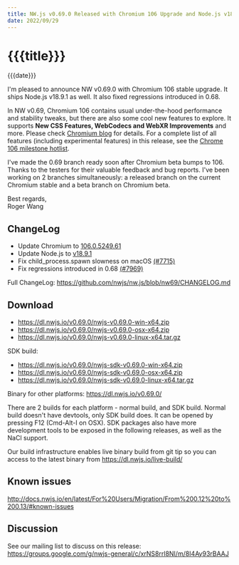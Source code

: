 ```yaml
---
title: NW.js v0.69.0 Released with Chromium 106 Upgrade and Node.js v18.9.1
date: 2022/09/29
---
```

# {{{title}}}
{{{date}}}

I'm pleased to announce NW v0.69.0 with Chromium 106 stable upgrade. It ships Node.js v18.9.1 as well. It also fixed regressions introduced in 0.68.

In NW v0.69, Chromium 106 contains usual under-the-hood performance and stability tweaks, but there are also some cool new features to explore. It supports **New CSS Features, WebCodecs and WebXR Improvements** and more. Please check [Chromium blog](https://blog.chromium.org/2022/09/chrome-106-beta-new-css-features.html) for details. For a complete list of all features (including experimental features) in this release, see the [Chrome 106 milestone hotlist](https://www.chromestatus.com/features#milestone=106).

I've made the 0.69 branch ready soon after Chromium beta bumps to 106. Thanks to the testers for their valuable feedback and bug reports. I've been working on 2 branches simultaneously: a released branch on the current Chromium stable and a beta branch on Chromium beta.

Best regards,  
Roger Wang

## ChangeLog

- Update Chromium to [106.0.5249.61](https://chromereleases.googleblog.com/2022/09/stable-channel-update-for-desktop_27.html)
- Update Node.js to [v18.9.1](https://nodejs.org/en/blog/release/v18.9.1/)
- Fix child_process.spawn slowness on macOS [(#7715)](https://github.com/nwjs/nw.js/issues/7715)
- Fix regressions introduced in 0.68 [(#7969)](https://github.com/nwjs/nw.js/issues/7969)

Full ChangeLog: https://github.com/nwjs/nw.js/blob/nw69/CHANGELOG.md

## Download 

* https://dl.nwjs.io/v0.69.0/nwjs-v0.69.0-win-x64.zip 
* https://dl.nwjs.io/v0.69.0/nwjs-v0.69.0-osx-x64.zip 
* https://dl.nwjs.io/v0.69.0/nwjs-v0.69.0-linux-x64.tar.gz 

SDK build: 
* https://dl.nwjs.io/v0.69.0/nwjs-sdk-v0.69.0-win-x64.zip 
* https://dl.nwjs.io/v0.69.0/nwjs-sdk-v0.69.0-osx-x64.zip 
* https://dl.nwjs.io/v0.69.0/nwjs-sdk-v0.69.0-linux-x64.tar.gz 

Binary for other platforms: https://dl.nwjs.io/v0.69.0/ 

There are 2 builds for each platform - normal build, and SDK build. Normal build doesn't have devtools, only SDK build does. lt can be opened by pressing F12 (Cmd-Alt-I on OSX). SDK packages also have more development tools to be exposed in the following releases, as well as the NaCl support.

Our build infrastructure enables live binary build from git tip so you can access to the latest binary from https://dl.nwjs.io/live-build/ 

## Known issues 

http://docs.nwjs.io/en/latest/For%20Users/Migration/From%200.12%20to%200.13/#known-issues

## Discussion

See our mailing list to discuss on this release: https://groups.google.com/g/nwjs-general/c/xrNS8rrl8NI/m/8I4Ay93rBAAJ

